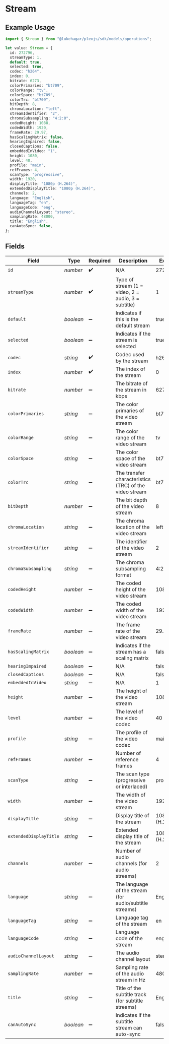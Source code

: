 # Stream

## Example Usage

```typescript
import { Stream } from "@lukehagar/plexjs/sdk/models/operations";

let value: Stream = {
  id: 272796,
  streamType: 1,
  default: true,
  selected: true,
  codec: "h264",
  index: 0,
  bitrate: 6273,
  colorPrimaries: "bt709",
  colorRange: "tv",
  colorSpace: "bt709",
  colorTrc: "bt709",
  bitDepth: 8,
  chromaLocation: "left",
  streamIdentifier: "2",
  chromaSubsampling: "4:2:0",
  codedHeight: 1088,
  codedWidth: 1920,
  frameRate: 29.97,
  hasScalingMatrix: false,
  hearingImpaired: false,
  closedCaptions: false,
  embeddedInVideo: "1",
  height: 1080,
  level: 40,
  profile: "main",
  refFrames: 4,
  scanType: "progressive",
  width: 1920,
  displayTitle: "1080p (H.264)",
  extendedDisplayTitle: "1080p (H.264)",
  channels: 2,
  language: "English",
  languageTag: "en",
  languageCode: "eng",
  audioChannelLayout: "stereo",
  samplingRate: 48000,
  title: "English",
  canAutoSync: false,
};
```

## Fields

| Field                                                   | Type                                                    | Required                                                | Description                                             | Example                                                 |
| ------------------------------------------------------- | ------------------------------------------------------- | ------------------------------------------------------- | ------------------------------------------------------- | ------------------------------------------------------- |
| `id`                                                    | *number*                                                | :heavy_check_mark:                                      | N/A                                                     | 272796                                                  |
| `streamType`                                            | *number*                                                | :heavy_check_mark:                                      | Type of stream (1 = video, 2 = audio, 3 = subtitle)     | 1                                                       |
| `default`                                               | *boolean*                                               | :heavy_minus_sign:                                      | Indicates if this is the default stream                 | true                                                    |
| `selected`                                              | *boolean*                                               | :heavy_minus_sign:                                      | Indicates if the stream is selected                     | true                                                    |
| `codec`                                                 | *string*                                                | :heavy_check_mark:                                      | Codec used by the stream                                | h264                                                    |
| `index`                                                 | *number*                                                | :heavy_check_mark:                                      | The index of the stream                                 | 0                                                       |
| `bitrate`                                               | *number*                                                | :heavy_minus_sign:                                      | The bitrate of the stream in kbps                       | 6273                                                    |
| `colorPrimaries`                                        | *string*                                                | :heavy_minus_sign:                                      | The color primaries of the video stream                 | bt709                                                   |
| `colorRange`                                            | *string*                                                | :heavy_minus_sign:                                      | The color range of the video stream                     | tv                                                      |
| `colorSpace`                                            | *string*                                                | :heavy_minus_sign:                                      | The color space of the video stream                     | bt709                                                   |
| `colorTrc`                                              | *string*                                                | :heavy_minus_sign:                                      | The transfer characteristics (TRC) of the video stream  | bt709                                                   |
| `bitDepth`                                              | *number*                                                | :heavy_minus_sign:                                      | The bit depth of the video stream                       | 8                                                       |
| `chromaLocation`                                        | *string*                                                | :heavy_minus_sign:                                      | The chroma location of the video stream                 | left                                                    |
| `streamIdentifier`                                      | *string*                                                | :heavy_minus_sign:                                      | The identifier of the video stream                      | 2                                                       |
| `chromaSubsampling`                                     | *string*                                                | :heavy_minus_sign:                                      | The chroma subsampling format                           | 4:2:0                                                   |
| `codedHeight`                                           | *number*                                                | :heavy_minus_sign:                                      | The coded height of the video stream                    | 1088                                                    |
| `codedWidth`                                            | *number*                                                | :heavy_minus_sign:                                      | The coded width of the video stream                     | 1920                                                    |
| `frameRate`                                             | *number*                                                | :heavy_minus_sign:                                      | The frame rate of the video stream                      | 29.97                                                   |
| `hasScalingMatrix`                                      | *boolean*                                               | :heavy_minus_sign:                                      | Indicates if the stream has a scaling matrix            | false                                                   |
| `hearingImpaired`                                       | *boolean*                                               | :heavy_minus_sign:                                      | N/A                                                     | false                                                   |
| `closedCaptions`                                        | *boolean*                                               | :heavy_minus_sign:                                      | N/A                                                     | false                                                   |
| `embeddedInVideo`                                       | *string*                                                | :heavy_minus_sign:                                      | N/A                                                     | 1                                                       |
| `height`                                                | *number*                                                | :heavy_minus_sign:                                      | The height of the video stream                          | 1080                                                    |
| `level`                                                 | *number*                                                | :heavy_minus_sign:                                      | The level of the video codec                            | 40                                                      |
| `profile`                                               | *string*                                                | :heavy_minus_sign:                                      | The profile of the video codec                          | main                                                    |
| `refFrames`                                             | *number*                                                | :heavy_minus_sign:                                      | Number of reference frames                              | 4                                                       |
| `scanType`                                              | *string*                                                | :heavy_minus_sign:                                      | The scan type (progressive or interlaced)               | progressive                                             |
| `width`                                                 | *number*                                                | :heavy_minus_sign:                                      | The width of the video stream                           | 1920                                                    |
| `displayTitle`                                          | *string*                                                | :heavy_minus_sign:                                      | Display title of the stream                             | 1080p (H.264)                                           |
| `extendedDisplayTitle`                                  | *string*                                                | :heavy_minus_sign:                                      | Extended display title of the stream                    | 1080p (H.264)                                           |
| `channels`                                              | *number*                                                | :heavy_minus_sign:                                      | Number of audio channels (for audio streams)            | 2                                                       |
| `language`                                              | *string*                                                | :heavy_minus_sign:                                      | The language of the stream (for audio/subtitle streams) | English                                                 |
| `languageTag`                                           | *string*                                                | :heavy_minus_sign:                                      | Language tag of the stream                              | en                                                      |
| `languageCode`                                          | *string*                                                | :heavy_minus_sign:                                      | Language code of the stream                             | eng                                                     |
| `audioChannelLayout`                                    | *string*                                                | :heavy_minus_sign:                                      | The audio channel layout                                | stereo                                                  |
| `samplingRate`                                          | *number*                                                | :heavy_minus_sign:                                      | Sampling rate of the audio stream in Hz                 | 48000                                                   |
| `title`                                                 | *string*                                                | :heavy_minus_sign:                                      | Title of the subtitle track (for subtitle streams)      | English                                                 |
| `canAutoSync`                                           | *boolean*                                               | :heavy_minus_sign:                                      | Indicates if the subtitle stream can auto-sync          | false                                                   |
